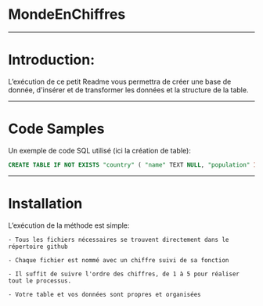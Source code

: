 # MondeEnChiffres

-------------------------

# Introduction:

L’exécution de ce petit Readme vous permettra de créer une base de donnée, d'insérer et de transformer les données et la structure de la table.



-------------------------



# Code Samples

Un exemple de code SQL utilisé (ici la création de table):

``` SQL
CREATE TABLE IF NOT EXISTS "country" ( "name" TEXT NULL, "population" INT NULL, "yearly_change" TEXT NULL, "net_change" INT NULL, "density" INT NULL, "land_area" INT NULL, "migrants" TEXT NULL, "fert_rate" TEXT NULL, "med_age" TEXT NULL, "urban_pop" TEXT NULL, "world_share" TEXT NULL ); 
```


-------------------------


# Installation


L’exécution de la méthode est simple:

    - Tous les fichiers nécessaires se trouvent directement dans le répertoire github

    - Chaque fichier est nommé avec un chiffre suivi de sa fonction
    
    - Il suffit de suivre l'ordre des chiffres, de 1 à 5 pour réaliser tout le processus.

    - Votre table et vos données sont propres et organisées



